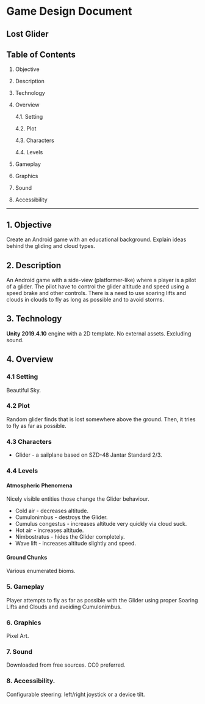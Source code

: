# Game Design Document
## Lost Glider

## Table of Contents
1. Objective
2. Description
3. Technology
4. Overview

    4.1. Setting

    4.2. Plot

    4.3. Characters
    
    4.4. Levels

5. Gameplay
6. Graphics
7. Sound
8. Accessibility
---

## 1. Objective
Create an Android game with an educational background. Explain ideas  behind 
the gliding and cloud types.

## 2. Description
An Android game with a side-view (platformer-like) where a player is a  pilot
of a glider. The pilot have to control the glider altitude and  speed using
a speed brake and other controls. There is a need to use soaring lifts and
clouds in clouds to fly as long as possible and to avoid storms.

## 3. Technology
**Unity 2019.4.10** engine with a 2D template. No external assets. Excluding sound.

## 4. Overview

### 4.1 Setting
Beautiful Sky.

### 4.2 Plot
Random glider finds that is lost somewhere above the ground. Then, it tries to
fly as far as possible.

### 4.3 Characters
- Glider - a sailplane based on SZD-48 Jantar Standard 2/3.

### 4.4 Levels
#### Atmospheric Phenomena
Nicely visible entities those change the Glider behaviour.
- Cold air - decreases altitude.
- Cumulonimbus - destroys the Glider.
- Cumulus congestus - increases altitude very quickly via cloud suck.
- Hot air - increases altitude.
- Nimbostratus - hides the Glider completely.
- Wave lift - increases altitude slightly and speed.

#### Ground Chunks
Various enumerated bioms.

### 5. Gameplay
Player attempts to fly as far as possible with the Glider using proper
Soaring Lifts and Clouds and avoiding Cumulonimbus.

### 6. Graphics
Pixel Art.

### 7. Sound
Downloaded from free sources. CC0 preferred.

### 8. Accessibility.
Configurable steering: left/right joystick or a device tilt.
